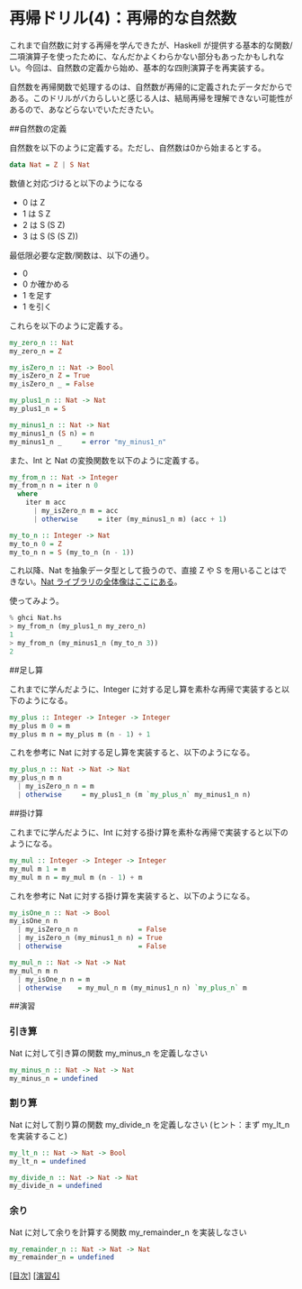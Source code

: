 # 再帰ドリル(4)：再帰的な自然数

これまで自然数に対する再帰を学んできたが、Haskell が提供する基本的な関数/二項演算子を使ったために、なんだかよくわらかない部分もあったかもしれない。今回は、自然数の定義から始め、基本的な四則演算子を再実装する。

自然数を再帰関数で処理するのは、自然数が再帰的に定義されたデータだからである。このドリルがバカらしいと感じる人は、結局再帰を理解できない可能性があるので、あなどらないでいただきたい。

##自然数の定義

自然数を以下のように定義する。ただし、自然数は0から始まるとする。

```haskell
data Nat = Z | S Nat
```

数値と対応づけると以下のようになる

* 0 は Z
* 1 は S Z
* 2 は S (S Z)
* 3 は S (S (S Z))

最低限必要な定数/関数は、以下の通り。

* 0
* 0 か確かめる
* 1 を足す
* 1 を引く

これらを以下のように定義する。

```haskell
my_zero_n :: Nat
my_zero_n = Z

my_isZero_n :: Nat -> Bool
my_isZero_n Z = True
my_isZero_n _ = False

my_plus1_n :: Nat -> Nat
my_plus1_n = S

my_minus1_n :: Nat -> Nat
my_minus1_n (S n) = n
my_minus1_n _     = error "my_minus1_n"
```

また、Int と Nat の変換関数を以下のように定義する。

```haskell
my_from_n :: Nat -> Integer
my_from_n n = iter n 0
  where
    iter m acc
      | my_isZero_n m = acc
      | otherwise     = iter (my_minus1_n m) (acc + 1)

my_to_n :: Integer -> Nat
my_to_n 0 = Z
my_to_n n = S (my_to_n (n - 1))
```

これ以降、Nat を抽象データ型として扱うので、直接 Z や S を用いることはできない。[Nat ライブラリの全体像はここにある](Nat.hs)。

使ってみよう。

```haskell
% ghci Nat.hs 
> my_from_n (my_plus1_n my_zero_n)
1
> my_from_n (my_minus1_n (my_to_n 3))
2
```

##足し算

これまでに学んだように、Integer に対する足し算を素朴な再帰で実装すると以下のようになる。

```haskell
my_plus :: Integer -> Integer -> Integer
my_plus m 0 = m
my_plus m n = my_plus m (n - 1) + 1
```

これを参考に Nat に対する足し算を実装すると、以下のようになる。

```haskell
my_plus_n :: Nat -> Nat -> Nat
my_plus_n m n
  | my_isZero_n n = m
  | otherwise     = my_plus1_n (m `my_plus_n` my_minus1_n n)
```

##掛け算

これまでに学んだように、Int に対する掛け算を素朴な再帰で実装すると以下のようになる。

```haskell
my_mul :: Integer -> Integer -> Integer
my_mul m 1 = m
my_mul m n = my_mul m (n - 1) + m
```

これを参考に Nat に対する掛け算を実装すると、以下のようになる。

```haskell
my_isOne_n :: Nat -> Bool
my_isOne_n n
  | my_isZero_n n               = False
  | my_isZero_n (my_minus1_n n) = True
  | otherwise                   = False

my_mul_n :: Nat -> Nat -> Nat
my_mul_n m n
  | my_isOne_n n = m
  | otherwise    = my_mul_n m (my_minus1_n n) `my_plus_n` m
```

##演習

### 引き算

Nat に対して引き算の関数 my_minus_n を定義しなさい

```haskell
my_minus_n :: Nat -> Nat -> Nat
my_minus_n = undefined
```

### 割り算

Nat に対して割り算の関数 my_divide_n を定義しなさい (ヒント：まず my_lt_n を実装すること)

```haskell
my_lt_n :: Nat -> Nat -> Bool
my_lt_n = undefined

my_divide_n :: Nat -> Nat -> Nat
my_divide_n = undefined
```

### 余り

Nat に対して余りを計算する関数 my_remainder_n を実装しなさい

```haskell
my_remainder_n :: Nat -> Nat -> Nat
my_remainder_n = undefined
```

[[目次]](README.md) [[演習4]](4.hs)
